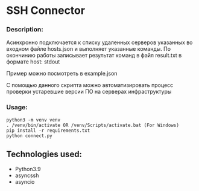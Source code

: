 # SSH Connector

### Description:

Асинхронно подключается к списку удаленных серверов указанных во входном файле hosts.json и выполняет указанные команды.
По окончинию работы записывает результат команд в файл result.txt в формате host: stdout

Пример можно посмотреть в example.json

С помощью данного скрипта можно автоматизировать процесс проверки устаревшие версии ПО на серверах инфраструктуры

### Usage:
```
python3 -m venv venv
. /venv/bin/activate OR /venv/Scripts/activate.bat (For Windows)
pip install -r requirements.txt
python connect.py
```

## Technologies used:

- Python3.9
- asyncssh
- asyncio